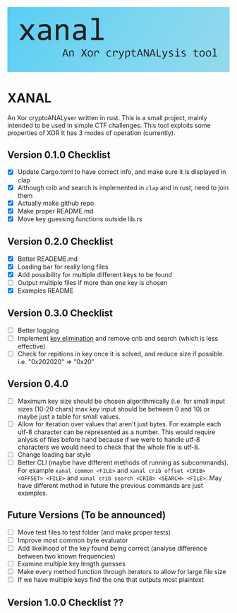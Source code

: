 ![xanal - an xor cryptoanalysis tool](img/banner.png)

# XANAL
An Xor cryptoANALyser written in rust. This is a small project, mainly intended to be used in simple CTF challenges. This tool exploits some properties of XOR  It has 3 modes of operation (currently). 

## Version 0.1.0 Checklist
- [x] Update Cargo.toml to have correct info, and make sure it is displayed in clap 
- [x] Although crib and search is implemented in `clap` and in rust, need to join them
- [x] Actually make github repo
- [x] Make proper README.md
- [x] Move key guessing functions outside lib.rs

## Version 0.2.0 Checklist
- [x] Better READEME.md
- [x] Loading bar for really long files
- [x] Add possibility for multiple different keys to be found
- [ ] Output multiple files if more than one key is chosen
- [x] Examples README

## Version 0.3.0 Checklist
- [ ] Better logging
- [ ] Implement [key elimination](https://en.wikipedia.org/wiki/Vigen%C3%A8re_cipher#Key_elimination) and remove crib and search (which is less effective)
- [ ] Check for repitions in key once it is solved, and reduce size if possible. i.e. "0x202020" => "0x20"

## Version 0.4.0
- [ ] Maximum key size should be chosen algorithmically (i.e. for small input sizes (10-20 chars) max key input should be between 0 and 10) or maybe just a table for small values.
- [ ] Allow for iteration over values that aren't just bytes. For example each utf-8 character can be represented as a number. This would require anlysis of files before hand because if we were to handle utf-8 characters we would need to check that the whole file is utf-8.
- [ ] Change loading bar style
- [ ] Better CLI (maybe have different methods of running as subcommands). For example `xanal common <FILE>` and `xanal crib offset <CRIB> <OFFSET> <FILE>` and `xanal crib search <CRIB> <SEARCH> <FILE>`. May have different method in future the previous commands are just examples.

## Future Versions (To be announced)
- [ ] Move test files to test folder (and make proper tests)
- [ ] Improve most common byte evaluator
- [ ] Add likelihood of the key found being correct (analyse difference between two known frequencies)
- [ ] Examine multiple key length guesses
- [ ] Make every method function through iterators to allow for large file size
- [ ] If we have multiple keys find the one that outputs most plaintext

## Version 1.0.0 Checklist ??
